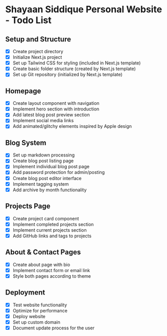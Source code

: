 # Shayaan Siddique Personal Website - Todo List

## Setup and Structure
- [x] Create project directory
- [x] Initialize Next.js project
- [x] Set up Tailwind CSS for styling (included in Next.js template)
- [x] Create basic folder structure (created by Next.js template)
- [x] Set up Git repository (initialized by Next.js template)

## Homepage
- [x] Create layout component with navigation
- [x] Implement hero section with introduction
- [x] Add latest blog post preview section
- [x] Implement social media links
- [x] Add animated/glitchy elements inspired by Apple design

## Blog System
- [x] Set up markdown processing
- [x] Create blog post listing page
- [x] Implement individual blog post page
- [x] Add password protection for admin/posting
- [x] Create blog post editor interface
- [x] Implement tagging system
- [x] Add archive by month functionality

## Projects Page
- [x] Create project card component
- [x] Implement completed projects section
- [x] Implement current projects section
- [x] Add GitHub links and tags to projects

## About & Contact Pages
- [x] Create about page with bio
- [x] Implement contact form or email link
- [x] Style both pages according to theme

## Deployment
- [x] Test website functionality
- [x] Optimize for performance
- [x] Deploy website
- [x] Set up custom domain
- [x] Document update process for the user
